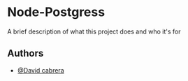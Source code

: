 
# Node-Postgress

A brief description of what this project does and who it's for


## Authors

- [@David cabrera](https://www.github.com/hdavidvc)

